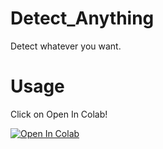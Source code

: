# Detect_Anything
Detect whatever you want.

# Usage
Click on Open In Colab!

[![Open In Colab](https://colab.research.google.com/assets/colab-badge.svg)](https://colab.research.google.com/drive/1sn1vcE_4b7tCRJpR8wIEtzl_kOxbSVvL?usp=sharing)


